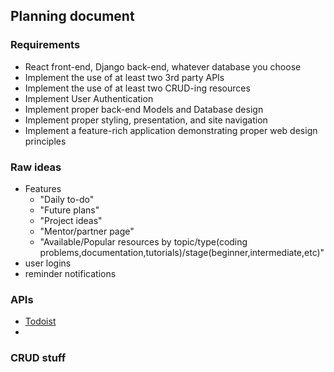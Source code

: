 ## Planning document

### Requirements
- React front-end, Django back-end, whatever database you choose
- Implement the use of at least two 3rd party APIs
- Implement the use of at least two CRUD-ing resources
- Implement User Authentication
- Implement proper back-end Models and Database design
- Implement proper styling, presentation, and site navigation
- Implement a feature-rich application demonstrating proper web design principles

### Raw ideas
- Features
  - "Daily to-do"
  - "Future plans"
  - "Project ideas"
  - "Mentor/partner page"
  - "Available/Popular resources by topic/type(coding problems,documentation,tutorials)/stage(beginner,intermediate,etc)"
- user logins 
- reminder notifications

### APIs
- [Todoist](https://developer.todoist.com/)
- 

### CRUD stuff
